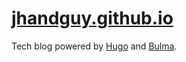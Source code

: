 # [jhandguy.github.io](https://jhandguy.github.io)

Tech blog powered by [Hugo](https://gohugo.io/) and [Bulma](https://bulma.io/).
